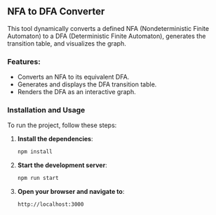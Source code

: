 ## NFA to DFA Converter

This tool dynamically converts a defined NFA (Nondeterministic Finite Automaton) to a DFA (Deterministic Finite Automaton), generates the transition table, and visualizes the graph.

### Features:
- Converts an NFA to its equivalent DFA.
- Generates and displays the DFA transition table.
- Renders the DFA as an interactive graph.

### Installation and Usage

To run the project, follow these steps:

1. **Install the dependencies**:
   ```bash
   npm install
2. **Start the development server**:
   ```bash
   npm run start
3. **Open your browser and navigate to**:
   ```bash
   http://localhost:3000
